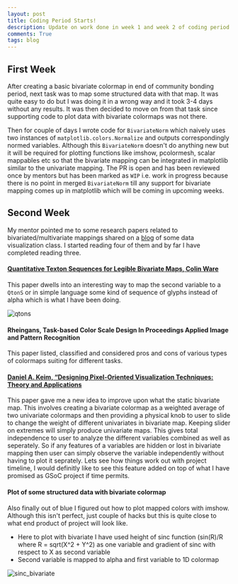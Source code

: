 ```yaml
---
layout: post
title: Coding Period Starts!
description: Update on work done in week 1 and week 2 of coding period
comments: True
tags: blog
---
```


## First Week

After creating a basic bivariate colormap in end of community bonding period, next 
task was to map some structured data with that map. It was quite easy to do but I
was doing it in a wrong way and it took 3-4 days without any results. It was then
decided to move on from that task since supporting code to plot data with bivariate
colormaps was not there.

Then for couple of days I wrote code for  `BivariateNorm` which naively uses two
instances of `matplotlib.colors.Normalize` and outputs correspondingly normed variables.
Although this `BivariateNorm` doesn't do anything new but it will be required for
plotting functions like imshow, pcolormesh, scalar mappables etc so that the bivariate
mapping can be integrated in matplotlib similar to the univariate mapping. The PR is
open and has been reviewed once by mentors but has been marked as `WIP` i.e. work in
progress because there is no point in merged `BivariateNorm` till any support for
bivariate mapping comes up in matplotlib which will be coming in upcoming weeks.


## Second Week

My mentor pointed me to some research papers related to bivariated/multivariate mappings
shared on a [blog](http://graphics.cs.wisc.edu/WP/vis10/archives/998-reading-9-bi-variate-color-mappings) 
of some data visualization class. I started reading four of them and by far I have completed
reading three.

#### [Quantitative Texton Sequences for Legible Bivariate Maps, Colin Ware](http://ieeexplore.ieee.org/document/5290769/?tp=&arnumber=5290769)
This paper dwells into an interesting way to map the second variable to a `QtonS` or
in simple language some kind of sequence of glyphs instead of alpha which is what I have been doing.

![qtons](https://www.computer.org/cms/Computer.org/dl/trans/tg/2009/06/figures/ttg20090615232c.gif)

#### Rheingans, Task-based Color Scale Design In Proceedings Applied Image and Pattern Recognition
This paper listed, classified and considered pros and cons of various types of colormaps
suiting for different tasks.

#### [Daniel A. Keim, “Designing Pixel-Oriented Visualization Techniques: Theory and Applications](http://fusion.cs.uni-magdeburg.de/pubs/TVCG00.pdf)
This paper gave me a new idea to improve upon what the static bivariate map. This involves
creating a bivariate colormap as a weighted average of two univariate colormaps and then
providing a physical knob to user to slide to change the weight of different univariates 
in bivariate map. Keeping slider on extremes will simply produce univariate maps. This
gives total independence to user to analyze the different variables combined as well as 
seperately. So if any features of a variables are hidden or lost in bivariate mapping then
user can simply observe the variable independently without having to plot it seprately. 
Lets see how things work out with project timeline, I would definitly like to see this
feature added on top of what I have promised as GSoC project if time permits.


#### Plot of some structured data with bivariate colormap

Also finally out of blue I figured out how to plot mapped colors with imshow.
Although this isn't perfect, just couple of hacks but this is quite close to what
end product of project will look like.

* Here to plot with bivariate I have used height of sinc function (sin(R)/R where
  R = sqrt(X^2 + Y^2) as one variable and gradient of sinc with respect
to X as second variable
* Second variable is mapped to alpha and first variable to 1D colormap

![sinc_bivariate](http://i.imgur.com/439dUH8.png)
